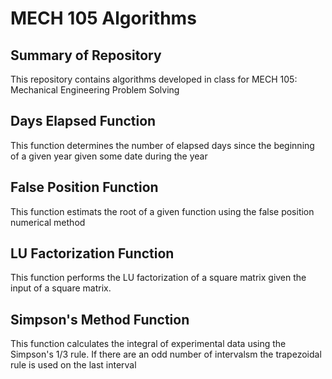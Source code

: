 # **MECH 105 Algorithms**

## Summary of Repository
This repository contains algorithms developed in class for MECH 105: Mechanical Engineering Problem Solving

## Days Elapsed Function
This function determines the number of elapsed days since the beginning of a given year given some date during the year
## False Position Function
This function estimats the root of a given function using the false position numerical method
## LU Factorization Function
This function performs the LU factorization of a square matrix given the input of a square matrix. 
## Simpson's Method Function 
This function calculates the integral of experimental data using the Simpson's 1/3 rule. If there are an odd number of intervalsm the trapezoidal rule is used on the last interval


